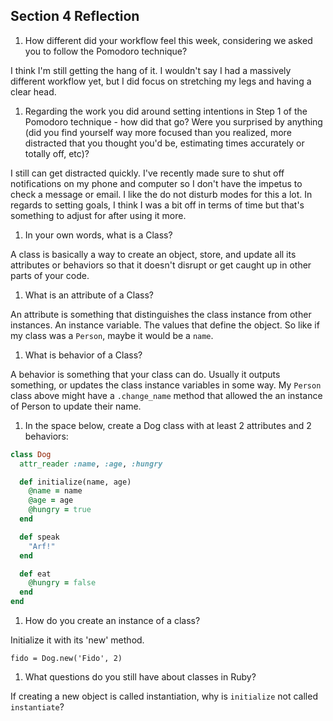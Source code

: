 ## Section 4 Reflection

1. How different did your workflow feel this week, considering we asked you to follow the Pomodoro technique?

I think I'm still getting the hang of it. I wouldn't say I had a massively different workflow yet, but I did focus on stretching my legs and having a clear head.

1. Regarding the work you did around setting intentions in Step 1 of the Pomodoro technique - how did that go? Were you surprised by anything (did you find yourself way more focused than you realized, more distracted that you thought you'd be, estimating times accurately or totally off, etc)?

I still can get distracted quickly. I've recently made sure to shut off notifications on my phone and computer so I don't have the impetus to check a message or email. I like the do not disturb modes for this a lot. In regards to setting goals, I think I was a bit off in terms of time but that's something to adjust for after using it more.

1. In your own words, what is a Class?

A class is basically a way to create an object, store, and update all its attributes or behaviors so that it doesn't disrupt or get caught up in other parts of your code.

1. What is an attribute of a Class?

An attribute is something that distinguishes the class instance from other instances. An instance variable. The values that define the object. So like if my class was a `Person`, maybe it would be a `name`.

1. What is behavior of a Class?

A behavior is something that your class can do. Usually it outputs something, or updates the class instance variables in some way. My `Person` class above might have a `.change_name` method that allowed the an instance of Person to update their name.

1. In the space below, create a Dog class with at least 2 attributes and 2 behaviors:

```rb
class Dog
  attr_reader :name, :age, :hungry

  def initialize(name, age)
    @name = name
    @age = age
    @hungry = true
  end

  def speak
    "Arf!"
  end

  def eat
    @hungry = false
  end
end
```

1. How do you create an instance of a class?

Initialize it with its 'new' method.

`fido = Dog.new('Fido', 2)`

1. What questions do you still have about classes in Ruby?

If creating a new object is called instantiation, why is `initialize` not called `instantiate`?
